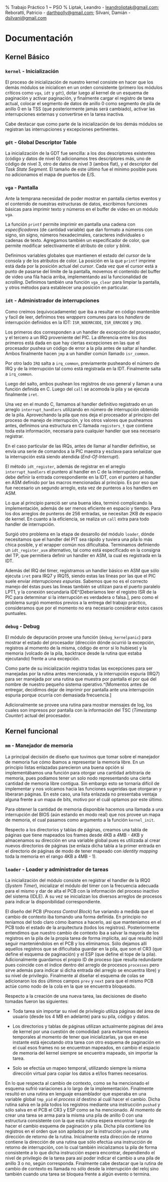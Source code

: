 % Trabajo Práctico 1 ~ PSO
% Liptak, Leandro - leandroliptak@gmail.com; Reboratti, Patricio - darthpolly@gmail.com; Silvani, Damián - dsilvani@gmail.com

Documentación
=============

Kernel Básico
-------------

### `kernel` - Inicialización

El proceso de inicialización de nuestro kernel consiste en hacer que los demás
módulos se inicialicen en un orden consistente (primero los módulos críticos
como `vga`, `idt` y `gdt`), dotar luego al kernel de un esquema de paginación y
activar paginación, y finalmente cargar el registro de tarea actual, colocar el
segmento de datos de anillo 0 como segmento de pila de anillo 0 en la TSS (que
posteriormente jamás será cambiado), activar las interrupciones externas y
convertirse en la tarea inactiva.

Cabe destacar que como parte de la inicialización de los demás módulos se
registran las interrupciones y excepciones pertinentes.

### `gdt` - Global Descriptor Table

La inicialización de la GDT fue sencilla: a los dos descriptores existentes
(código y datos de nivel 0) adicionamos tres descriptores más, uno de código de
nivel 3, otro de datos de nivel 3 (ambos flat), y el descriptor del *Task State
Segment*. El tamaño de este último fue el mínimo posible pues no adicionamos el
mapa de puertos de E/S.

### `vga` - Pantalla

Ante la temprana necesidad de poder mostrar en pantalla ciertos eventos y el
contenido de nuestras estructuras de datos, escribimos funciones básicas para
imprimir texto y números en el buffer de video en un módulo `vga`.

La función `printf` permite imprimir en pantalla una cadena con
*especificadores* (de cantidad variable) que dan formato a números con signo,
sin signo, números hexadecimales, caracteres individuales o cadenas de texto.
Agregamos también un especificador de color, que permite modificar
selectivamente el atributo de color y *blink*.

Definimos variables globales que mantienen el estado del *cursor* de la consola
y de los atributos de color. La posición en la que `printf` imprime está dada
por la posición actual del *cursor*. Cada vez que el cursor está a punto de
pasarse del límite de la pantalla, movemos el contenido del buffer de video una
fila hacia arriba, implementando así la funcionalidad de *scrolling*. Definimos
también una función `vga_clear` para limpiar la pantalla, y otros métodos para
establecer una posición en particular.

### `idt` - Administrador de interrupciones

Como creímos (equivocadamente) que iba a resultar en código mantenible y
facil de leer, definimos tres *wrappers* comunes para los *handlers* de
interrupción definidos en la IDT: `ISR_NOERRCODE`, `ISR_ERRCODE` y `IRQ`.

Los primeros dos corresponden a un handler de excepción del procesador, y el
tercero a un IRQ proveniente del PIC. La diferencia entre los dos primeros está
dada en que hay ciertas excepciones en las que el procesador pushea un código
de error a la pila antes de saltar al handler. Ambos finalmente hacen `jmp` a
un handler común llamado `isr_common`.

Por otro lado `IRQ` salta a `irq_common`, previamente pusheando el número de
IRQ y de la interrupción tal como está registrada en la IDT.  Finalmente salta
a `irq_common`.

Luego del salto, ambos pushean los registros de uso general y llaman a una
función definida en C. Luego del `call` se acomoda la pila y se ejecuta
finalmente `iret`.

Una vez en el mundo C, llamamos al handler definitivo registrado en un
arreglo `interrupt_handlers` utilizando en número de interrupción obtenido de
la pila. Aprovechando la pila que nos deja el procesador al principio del
proceso de manejo de interrupción, y los otros valores que pusheamos antes,
definimos una estructura en C llamada `registers_t` que contiene toda esta
información, necesaria para cualquier handler que sea necesario registrar.

En el caso particular de las IRQs, antes de llamar al handler definitivo, se
envía una serie de comandos a la PIC maestra y esclava para señalizar que la
interrupción está siendo atendida (*End-Of-Interrupt*).

El método `idt_register`, además de registrar en el arreglo
`interrupt_handlers` el puntero al handler en C de la interrupción pedida, debe
definir la entrada correspondiente en la IDT, con el puntero al handler en ASM
definido por las macros mencionadas al principio. Es por eso que fue necesario
un segundo arreglo, esta vez de punteros a los handlers en ASM.

Lo que al principio pareció ser una buena idea, terminó complicando la
implementación, además de ser menos eficiente en espacio y tiempo. Para los dos
arreglos de punteros de 256 entradas, se necesitan 2KB de espacio de kernel. En
cuanto a la eficiencia, se realiza un `call` extra para todo handler de
interrupción.

Surgió otro problema en la etapa de desarollo del módulo `loader`, dónde
necesitamos que el handler del PIT sea rápido y tuviera una pila lo más chica
posible, y el wrapper común nos dificultaba. Terminamos definiendo un
`idt_register_asm` alternativo, tal como está especificado en la consigna del
TP, que permitiera definir un handler en ASM, la cual es registrada en la IDT.

Además del IRQ del timer, registramos un handler básico en ASM que sólo ejecuta
`iret` para IRQ7 y IRQ15, siendo estas las líneas por las que el PIC suele
enviar *interrupciones espurias*. Sabemos que no es el correcto manejo del
éstas pues las líneas también se utilizan para el puerto paralelo LPT1, y la
conexión secundaria IDE^[Deberíamos leer el registro ISR de la PIC para
determinar si la interrupción es verdadera o falsa.], pero como el problema
surgió momentos previos a la entrega del trabajo práctico, consideramos que por
el momento no era necesario considerar estos casos puntuales.

### `debug` - Debug

El módulo de depuración provee una función (`debug_kernelpanic`) para mostrar
el estado del procesador (dirección dónde ocurrió la excepción, registros al
momento de la misma, código de error si lo hubiese) y la memoria (volcado de la
pila, backtrace desde la rutina que estaba ejecutando) frente a una excepción.

Como parte de su inicialización registra todas las excepciones para ser
manejadas por la rutina antes mencionada, y la interrupción espuria (IRQ7) para
ser manejada por una rutina que muestra por pantalla el por qué del nombre de
nuestro pequeño sistema operativo.^[Momentos antes de entregar, decidimos dejar
de imprimir por pantalla ante una interrupción espuria porque ocurría con
demasiada frecuencia.]

Adicionalmente se provee una rutina para mostrar mensajes de log, los cuales
son impresos por pantalla con la información del TSC (*Timestamp Counter*)
actual del procesador.

Kernel funcional
----------------

### `mm` - Manejador de memoria

La principal decisión de diseño que tuvimos que tomar sobre el manejador de
memoria fue cómo íbamos a representar la memoria libre. En un principio listas
enlazadas parecieron una buena opción si implementábamos una función para
otorgar una cantidad arbitraria de memoria, pues podíamos tener un solo nodo
representando una cierta cantidad de memoria libre contigua. Sin embargo esto
se tornaría difícil de implementar y nos volcamos hacia las funciones sugeridas
que otorgaran y liberaran páginas. En este caso, una lista enlazada no
presentaba ventaja alguna frente a un mapa de bits, motivo por el cuál optamos
por este último.

Para obtener la cantidad de memoria disponible hacemos una llamada a una
interrupción del BIOS (aún estando en modo real) que nos provee un mapa de
memoria, el cual pasamos como argumento a la función `kernel_init`.

Respecto a los directorios y tablas de páginas, creamos una tabla de páginas
que tiene mapeados los frames desde 4KB a 4MB - 4KB y almacenamos su dirección
en una variable global pues es utilizada al crear nuevos directorios de páginas
(se enlaza dicha tabla a la primer entrada en el directorio de páginas de modo
de tener mapeado con *identity mapping* toda la memoria en el rango 4KB a 4MB -
1).

### `loader` - Loader y administrador de tareas

La inicialización del módulo consiste en registrar el handler de la IRQ0
(*System Timer*), inicializar el módulo del timer con la frecuencia adecuada
para el mismo y dar de alta el PCB con la información del proceso inactivo del
sistema (IDLE). A su vez se inicializan los diversos arreglos de procesos para
indicar la disponibilidad correspondiente.

El diseño del PCB (*Process Control Block*) fue variando a medida que el cambio
de contexto iba tomando una forma definida. En principio no teníamos del todo
claro cómo íbamos a hacerlo, así que manteníamos en el PCB todo el estado de la
arquitectura (todos los registros). Posteriormente entendimos que nuestro
cambio de contexto iba a salvar la mayoría de los registros en la pila de la
propia tarea de forma implícita, así que resultó inútil seguir manteniéndolos
en el PCB y los eliminamos. Sólo dejamos allí aquellos registros que se
dificultaba guardar en la pila, que son el CR3 (que define el esquema de
paginación) y el ESP (que define el tope de la pila). Adicionalmente guardamos
el propio ID de proceso (que resulta redundante pues coincide con el índice
dentro del arreglo de procesos `processes` pero sirve además para indicar si
dicha entrada del arreglo se encuentra libre) y su nivel de privilegio.
Finalmente al diseñar el esquema de colas se adicionaron los dos últimos campos
`prev` y `next` para que el mismo PCB actúe como nodo de la cola en la que se
encuentra bloqueado.

Respecto a la creación de una nueva tarea, las decisiones de diseño tomadas
fueron las siguientes:

  * Toda tarea sin importar su nivel de privilegio utiliza páginas del área de
usuario (desde los 4 MB en adelante) para su pila, código y datos.

  * Los directorios y tablas de páginas utilizan actualmente páginas del área
de kernel por una cuestión de comodidad: para evitarnos mapeos temporales al
momento de tener que inicializarlas, ya que en ese instante está ejecutando
otra tarea con otro esquema de paginación en el cual esos frames no se
encuentran mapeados, en cambio el espacio de memoria del kernel siempre se
encuentra mapeado, sin importar la tarea.

  * Solo se efectúa un mapeo temporal, utilizando siempre la misma dirección
virtual para copiar los datos a el/los frames necesarios.

En lo que respecta al cambio de contexto, como se ha mencionado el esquema
sufrió variaciones a lo largo de la implementación. Finalmente resultó en una
rutina en lenguaje ensamblador que esperaba en una variable global `tmp_pid` el
*process id* destino al cuál hacer el cambio. Dicha rutina salva en la pila
todos los registros mediante una instrucción `pushad` y sólo salva en el PCB el
CR3 y ESP como se ha mencionado. Al momento de crear una tarea se arma para la
misma una pila de anillo 0 con una estructura consistente con la que esta
rutina espera encontrar luego de hacer el cambio esquema de paginación y pila.
Dicha pila contiene los registros en el orden que son apilados por la
instrucción `pushad` y una dirección de retorno de la rutina. Inicialmente esta
dirección de retorno contiene la dirección de una rutina que sólo efectúa una
instrucción de retorno de interrupción, con lo cual también inicializamos la
pila de forma consistente a lo que dicha instrucción espera encontrar,
dependiendo el nivel de privilegio de la tarea para así poder indicar el cambio
a una pila de anillo 3 o no, según corresponda. Finalmente cabe destacar que la
rutina de cambio de contexto es llamada no sólo desde la interrupción del reloj
sino también cuando una tarea se bloquea frente a algún evento o termina.
